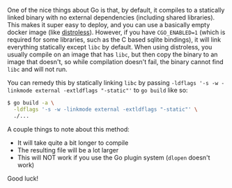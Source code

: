 <!-- :metadata:

title: Golang: Static linking with CGO and distroless
tags: Programming
published: 2024-09-27T11:10:00-0700
summary:

Do you use distroless? Have you tried to build a distroless docker image for
your Go project, only to see an error like `/bin/foo: no such file or
directory`? Maybe you spent a bunch of time trying to figure out why that file
isn't there, only to find out that it *IS* there, but you're still getting the
error?

This post is for you!
-->

One of the nice things about Go is that, by default, it compiles to a
statically linked binary with no external dependencies (including shared
libraries). This makes it super easy to deploy, and you can use a basically
empty docker image (like
[distroless](https://github.com/GoogleContainerTools/distroless)). However, if
you have `CGO_ENABLED=1` (which is required for some libraries, such as the C
based sqlite bindings), it will link everything statically except `libc` by
default. When using distroless, you usually compile on an image that has `libc`,
but then copy the binary to an image that doesn't, so while compilation doesn't
fail, the binary cannot find `libc` and will not run.

You can remedy this by statically linking `libc` by passing `-ldflags '-s -w
-linkmode external -extldflags "-static"'` to `go build` like so:

```bash
$ go build -a \
  -ldflags '-s -w -linkmode external -extldflags "-static"' \
  ./...
```

A couple things to note about this method:

* It will take quite a bit longer to compile
* The resulting file will be a lot larger
* This will NOT work if you use the Go plugin system (`dlopen` doesn't work)

Good luck!

